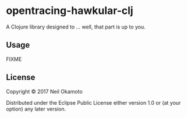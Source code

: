 # opentracing-hawkular-clj

A Clojure library designed to ... well, that part is up to you.

## Usage

FIXME

## License

Copyright © 2017 Neil Okamoto

Distributed under the Eclipse Public License either version 1.0 or (at
your option) any later version.
